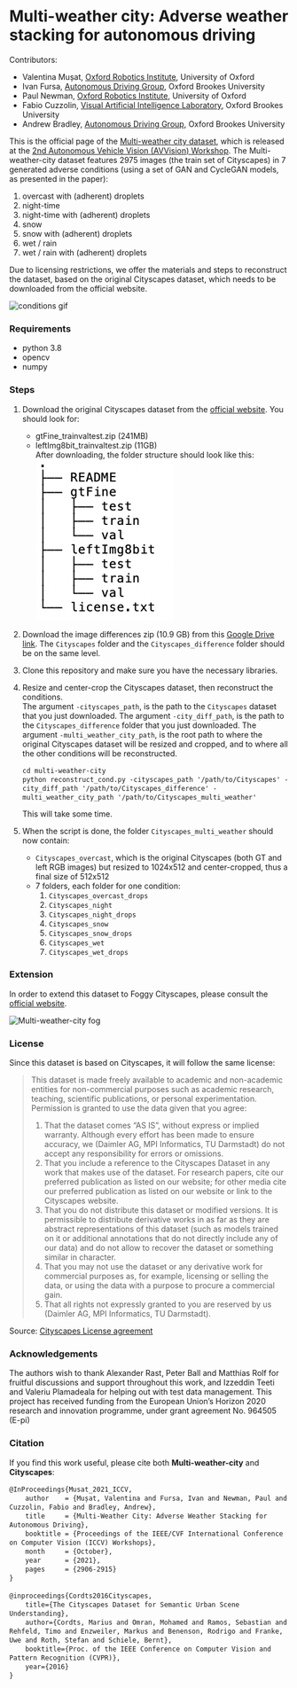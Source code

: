 # Multi-weather city: Adverse weather stacking for autonomous driving

Contributors:
- Valentina Mușat, [Oxford Robotics Institute](https://ori.ox.ac.uk/), University of Oxford
- Ivan Fursa, [Autonomous Driving Group](https://www.brookes.ac.uk/Research/Units/TDE/Groups/Autonomous-Driving-and-Intelligent-Transport/), Oxford Brookes University
- Paul Newman, [Oxford Robotics Institute](https://ori.ox.ac.uk/), University of Oxford
- Fabio Cuzzolin, [Visual Artificial Intelligence Laboratory](https://cms.brookes.ac.uk/staff/FabioCuzzolin/), Oxford Brookes University
- Andrew Bradley, [Autonomous Driving Group](https://www.brookes.ac.uk/Research/Units/TDE/Groups/Autonomous-Driving-and-Intelligent-Transport/), Oxford Brookes University

This is the official page of the [Multi-weather city dataset](https://openaccess.thecvf.com/content/ICCV2021W/AVVision/papers/Musat_Multi-Weather_City_Adverse_Weather_Stacking_for_Autonomous_Driving_ICCVW_2021_paper.pdf), which is released at the [2nd Autonomous Vehicle Vision (AVVision) Workshop](https://avvision.xyz/iccv21/). 
The Multi-weather-city dataset features 2975 images (the train set of Cityscapes) in 7 generated adverse conditions (using a set of GAN and CycleGAN models, as presented in the paper):
1. overcast with (adherent) droplets
2. night-time
3. night-time with (adherent) droplets
4. snow
5. snow with (adherent) droplets
6. wet / rain
7. wet / rain with (adherent) droplets

Due to licensing restrictions, we offer the materials and steps to reconstruct the dataset, based on the original Cityscapes dataset, which needs to be downloaded from the official website. 

![conditions gif](conditions.gif)

### Requirements
- python 3.8
- opencv
- numpy


### Steps

1. Download the original Cityscapes dataset from the [official website](https://www.cityscapes-dataset.com/). You should look for:
    - gtFine_trainvaltest.zip (241MB)
    - leftImg8bit_trainvaltest.zip (11GB)<br/>
After downloading, the folder structure should look like this:<br/>
![Cityscapes tree structure](tree_cityscapes.png)

2. Download the image differences zip (10.9 GB) from this [Google Drive link](https://drive.google.com/file/d/1AQ_zt6PLMV4myHXL5wSFkQwIahL8OPoV/view?usp=sharing). The ```Cityscapes``` folder and the ```Cityscapes_difference``` folder should be on the same level.
3. Clone this repository and make sure you have the necessary libraries.
4. Resize and center-crop the Cityscapes dataset, then reconstruct the conditions.<br/>
The argument ```-cityscapes_path```, is the path to the ```Cityscapes``` dataset that you just downloaded. The argument ```-city_diff_path```, is the path to the ```Cityscapes_difference``` folder that you just downloaded. The argument ```-multi_weather_city_path```, is the root path to where the original Cityscapes dataset will be resized and cropped, and to where all the other conditions will be reconstructed.
    ```
    cd multi-weather-city
    python reconstruct_cond.py -cityscapes_path '/path/to/Cityscapes' -city_diff_path '/path/to/Cityscapes_difference' -multi_weather_city_path '/path/to/Cityscapes_multi_weather'
    ```
    This will take some time.
5. When the script is done, the folder ```Cityscapes_multi_weather``` should now contain:
    - ```Cityscapes_overcast```, which is the original Cityscapes (both GT and left RGB images) but resized to 1024x512 and center-cropped, thus a final size of 512x512
    - 7 folders, each folder for one condition:
        1. ```Cityscapes_overcast_drops```
        2. ```Cityscapes_night```
        3. ```Cityscapes_night_drops```
        4. ```Cityscapes_snow```
        5. ```Cityscapes_snow_drops```
        6. ```Cityscapes_wet```
        7. ```Cityscapes_wet_drops```

### Extension
In order to extend  this dataset to Foggy Cityscapes, please consult the [official website](https://people.ee.ethz.ch/~csakarid/SFSU_synthetic/).

![Multi-weather-city fog](all_conditions.png)

### License
Since this dataset is based on Cityscapes, it will follow the same license:

>This dataset is made freely available to academic and non-academic entities for non-commercial purposes such as academic research, teaching, scientific publications, or personal experimentation. Permission is granted to use the data given that you agree:
>1. That the dataset comes “AS IS”, without express or implied warranty. Although every effort has been made to ensure accuracy, we (Daimler AG, MPI Informatics, TU Darmstadt) do not accept any responsibility for errors or omissions.
>2. That you include a reference to the Cityscapes Dataset in any work that makes use of the dataset. For research papers, cite our preferred publication as listed on our website; for other media cite our preferred publication as listed on our website or link to the Cityscapes website.
>3. That you do not distribute this dataset or modified versions. It is permissible to distribute derivative works in as far as they are abstract representations of this dataset (such as models trained on it or additional annotations that do not directly include any of our data) and do not allow to recover the dataset or something similar in character.
>4. That you may not use the dataset or any derivative work for commercial purposes as, for example, licensing or selling the data, or using the data with a purpose to procure a commercial gain.
>5. That all rights not expressly granted to you are reserved by us (Daimler AG, MPI Informatics, TU Darmstadt).

Source: [Cityscapes License agreement](https://www.cityscapes-dataset.com/license/)

### Acknowledgements
The authors wish to thank Alexander Rast, Peter Ball and Matthias Rolf for fruitful discussions and support throughout this work, and Izzeddin Teeti and Valeriu Plamadeala for helping out with test data management. This project has received funding from the European Union’s Horizon 2020 research and innovation programme, under grant agreement No. 964505 (E-pi)

### Citation
If you find this work useful, please cite both **Multi-weather-city** and **Cityscapes**:
```
@InProceedings{Musat_2021_ICCV,
    author    = {Mușat, Valentina and Fursa, Ivan and Newman, Paul and Cuzzolin, Fabio and Bradley, Andrew},
    title     = {Multi-Weather City: Adverse Weather Stacking for Autonomous Driving},
    booktitle = {Proceedings of the IEEE/CVF International Conference on Computer Vision (ICCV) Workshops},
    month     = {October},
    year      = {2021},
    pages     = {2906-2915}
}

@inproceedings{Cordts2016Cityscapes,
    title={The Cityscapes Dataset for Semantic Urban Scene Understanding},
    author={Cordts, Marius and Omran, Mohamed and Ramos, Sebastian and Rehfeld, Timo and Enzweiler, Markus and Benenson, Rodrigo and Franke, Uwe and Roth, Stefan and Schiele, Bernt},
    booktitle={Proc. of the IEEE Conference on Computer Vision and Pattern Recognition (CVPR)},
    year={2016}
}
```


